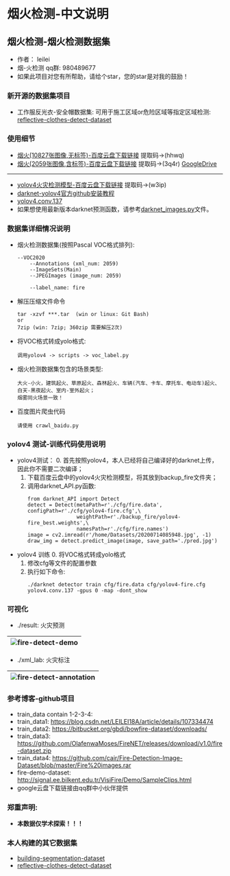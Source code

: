 #  烟火检测-中文说明
## 烟火检测-烟火检测数据集

* 作者： leilei
* 烟-火检测 qq群: 980489677
* 如果此项目对您有所帮助，请给个star，您的star是对我的鼓励！

### 新开源的数据集项目
* 工作服反光衣-安全帽数据集: 可用于施工区域or危险区域等指定区域检测: [reflective-clothes-detect-dataset](https://github.com/gengyanlei/reflective-clothes-detect)

### 使用细节
* [烟火(10827张图像,无标签)-百度云盘下载链接](https://pan.baidu.com/s/1GhFKbp6hN26hxJWXIg_W2A) 提取码->(hhwq)
* [烟火(2059张图像,含标签)-百度云盘下载链接](https://pan.baidu.com/s/1AvCMcmZ7SaAZznmyTO65cg) 提取码->(3q4r) [GoogleDrive](https://drive.google.com/file/d/1F2YcbqLeL5XqxDHBZOr9PGrAKMhXOEI7/view?usp=sharing)
---
* [yolov4火灾检测模型-百度云盘下载链接](https://pan.baidu.com/s/14g0SkV5vR8OhnDOCTW6r9A) 提取码->(w3ip)
* [darknet-yolov4官方github安装教程](https://github.com/AlexeyAB/darknet#how-to-compile-on-linux-using-make)
* [yolov4.conv.137](https://drive.google.com/open?id=1cewMfusmPjYWbrnuJRuKhPMwRe_b9PaT)
* 如果想使用最新版本darknet预测函数，请参考[darknet_images.py](https://github.com/AlexeyAB/darknet/blob/master/darknet_images.py)文件。

### 数据集详细情况说明
* 烟火检测数据集(按照Pascal VOC格式排列):
    ```
    --VOC2020
        --Annotations (xml_num: 2059)
        --ImageSets(Main)
        --JPEGImages (image_num: 2059)
        
        --label_name: fire
    ```
* 解压压缩文件命令
    ```
    tar -xzvf ***.tar  (win or linux: Git Bash)
    or 
    7zip (win: 7zip; 360zip 需要解压2次)
    ```
* 将VOC格式转成yolo格式:
    ```
    调用yolov4 -> scripts -> voc_label.py
    ```
* 烟火检测数据集包含的场景类型:
    ```
    大火-小火，建筑起火、草原起火、森林起火、车辆(汽车、卡车、摩托车、电动车)起火、白天-黑夜起火、室内-室外起火；
    烟雾同火场景一致！
    ```
* 百度图片爬虫代码
    ```
    请使用 crawl_baidu.py
    ```

### yolov4 测试-训练代码使用说明
* yolov4测试：
    0. 首先按照yolov4，本人已经将自己编译好的darknet上传，因此你不需要二次编译；
    1. 下载百度云盘中的yolov4火灾检测模型，将其放到backup_fire文件夹；
    2. 调用darknet_API.py函数:
        ```
        from darknet_API import Detect
        detect = Detect(metaPath=r'./cfg/fire.data', configPath=r'./cfg/yolov4-fire.cfg',\
                        weightPath=r'./backup_fire/yolov4-fire_best.weights',\
                        namesPath=r'./cfg/fire.names')
        image = cv2.imread(r'/home/Datasets/20200714085948.jpg', -1)
        draw_img = detect.predict_image(image, save_path='./pred.jpg')
        ```
* yolov4 训练
    0. 将VOC格式转成yolo格式
    1. 修改cfg等文件的配置参数
    2. 执行如下命令:
        ```
        ./darknet detector train cfg/fire.data cfg/yolov4-fire.cfg yolov4.conv.137 -gpus 0 -map -dont_show
        ```

### 可视化
* ./result: 火灾预测

|![fire-detect-demo](https://github.com/gengyanlei/fire-detect-yolov4/blob/master/result/result_demo.jpg?raw=true)|
|----|

* ./xml_lab: 火灾标注

|![fire-detect-annotation](https://github.com/gengyanlei/fire-detect-yolov4/blob/master/xml_lab/annotation.jpg)|
|----|

### 参考博客-github项目
* train_data contain 1-2-3-4:
* train_data1: https://blog.csdn.net/LEILEI18A/article/details/107334474
* train_data2: https://bitbucket.org/gbdi/bowfire-dataset/downloads/
* train_data3: https://github.com/OlafenwaMoses/FireNET/releases/download/v1.0/fire-dataset.zip
* train_data4: https://github.com/cair/Fire-Detection-Image-Dataset/blob/master/Fire%20images.rar
* fire-demo-dataset: http://signal.ee.bilkent.edu.tr/VisiFire/Demo/SampleClips.html
* google云盘下载链接由qq群中小伙伴提供

### 郑重声明:
* **本数据仅学术探索！！！**

### 本人构建的其它数据集
* [building-segmentation-dataset](https://github.com/gengyanlei/build_segmentation_dataset)
* [reflective-clothes-detect-dataset](https://github.com/gengyanlei/reflective-clothes-detect)

